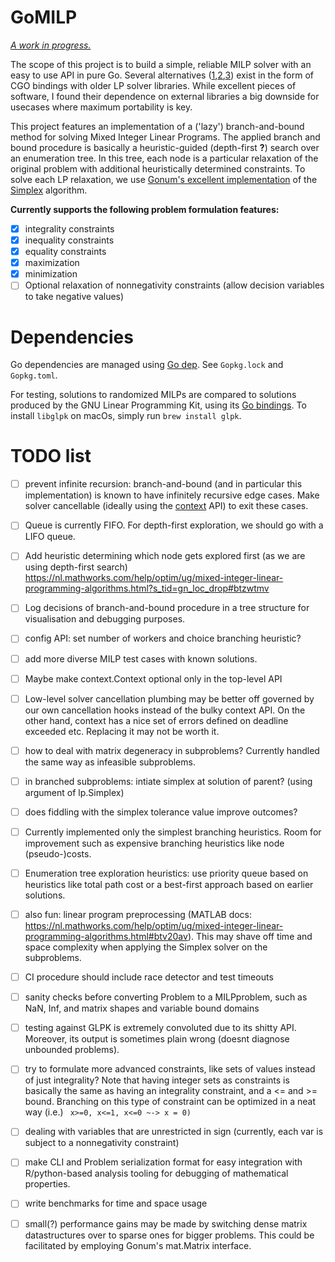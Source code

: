 # GoMILP

<u>*A work in progress.*</u>

The scope of this project is to build a simple, reliable MILP solver with an easy to use API in pure Go. Several alternatives ([1](https://github.com/draffensperger/golp),[2](https://github.com/lukpank/go-glpk),[3](https://github.com/costela/golpa)) exist in the form of CGO bindings with older LP solver libraries. While excellent pieces of software, I found their dependence on external libraries a big downside for usecases where maximum portability is key.

This project features an implementation of a ('lazy') branch-and-bound method for solving Mixed Integer Linear Programs. The applied branch and bound procedure is basically a heuristic-guided (depth-first **?**) search over an enumeration tree. In this tree, each node is a particular relaxation of the original problem with additional heuristically determined constraints. To solve each LP relaxation, we use [Gonum's excellent implementation]() of the [Simplex](https://en.wikipedia.org/wiki/Simplex_algorithm) algorithm.

**Currently supports the following problem formulation features:**

- [x] integrality constraints
- [x] inequality constraints
- [x] equality constraints
- [x] maximization
- [x] minimization
- [ ] Optional relaxation of nonnegativity constraints (allow decision variables to take negative values)

# Dependencies

Go dependencies are managed using [Go dep](https://github.com/golang/dep). See `Gopkg.lock` and `Gopkg.toml`.

For testing, solutions to randomized MILPs are compared to solutions produced by the GNU Linear Programming Kit, using its [Go bindings](https://github.com/lukpank/go-glpk). To install `libglpk` on macOs, simply run `brew install glpk`.

# TODO list

- [ ] prevent infinite recursion: branch-and-bound (and in particular this implementation) is known to have infinitely recursive edge cases. Make solver cancellable (ideally using the [context](https://golang.org/pkg/context/) API) to exit these cases.
- [ ] Queue is currently FIFO. For depth-first exploration, we should go with a LIFO queue.
- [ ] Add heuristic determining which node gets explored first (as we are using depth-first search) https://nl.mathworks.com/help/optim/ug/mixed-integer-linear-programming-algorithms.html?s_tid=gn_loc_drop#btzwtmv
- [ ] Log decisions of branch-and-bound procedure in a tree structure for visualisation and debugging purposes.
- [ ] config API: set number of workers and choice branching heuristic?
- [ ] add more diverse MILP test cases with known solutions.
- [ ] Maybe make context.Context optional only in the top-level API
- [ ] Low-level solver cancellation plumbing may be better off governed by our own cancellation hooks instead of the bulky context API. On the other hand, context has a nice set of errors defined on deadline exceeded etc. Replacing it may not be worth it.
- [ ] how to deal with matrix degeneracy in subproblems? Currently handled the same way as infeasible subproblems.
- [ ] in branched subproblems: intiate simplex at solution of parent? (using argument of lp.Simplex)
- [ ] does fiddling with the simplex tolerance value improve outcomes?
- [ ] Currently implemented only the simplest branching heuristics. Room for improvement such as expensive branching heuristics like node (pseudo-)costs.
- [ ] Enumeration tree exploration heuristics: use priority queue based on heuristics like total path cost or a best-first approach based on earlier solutions.
- [ ] also fun: linear program preprocessing (MATLAB docs: https://nl.mathworks.com/help/optim/ug/mixed-integer-linear-programming-algorithms.html#btv20av). This may shave off time and space complexity when applying the Simplex solver on the subproblems.


- [ ] CI procedure should include race detector and test timeouts
- [ ] sanity checks before converting Problem to a MILPproblem, such as NaN, Inf, and matrix shapes and variable bound domains
- [ ] testing against GLPK is extremely convoluted due to its shitty API. Moreover, its output is sometimes plain wrong (doesnt diagnose unbounded problems).
- [ ] try to formulate more advanced constraints, like sets of values instead of just integrality? Note that having integer sets as constraints is basically the same as having an integrality constraint, and a <= and >= bound. Branching on this type of constraint can be optimized in a neat way (i.e.) ` x>=0, x<=1, x<=0 ~-> x = 0)`
- [ ] dealing with variables that are unrestricted in sign (currently, each var is subject to a nonnegativity constraint)
- [ ] make CLI and Problem serialization format for easy integration with R/python-based analysis tooling for debugging of mathematical properties.
- [ ] write benchmarks for time and space usage
- [ ] small(?) performance gains may be made by switching dense matrix datastructures over to sparse ones for bigger problems. This could be facilitated by employing Gonum's mat.Matrix interface.